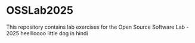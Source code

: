# OSSLab2025
This repository contains lab exercises for the Open Source Software Lab - 2025
heellloooo little dog in hindi
